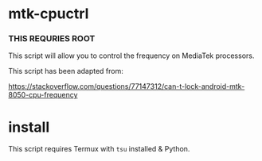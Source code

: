 # mtk-cpuctrl

### THIS REQURIES ROOT

This script will allow you to control the frequency on MediaTek processors.

This script has been adapted from:

https://stackoverflow.com/questions/77147312/can-t-lock-android-mtk-8050-cpu-frequency


# install

This script requires Termux with `tsu` installed & Python.